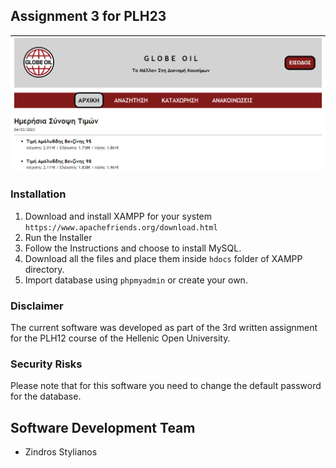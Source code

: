 ## Assignment 3 for PLH23
![](Screenshots/index.png)

### Installation 
1) Download and install XAMPP for your system ```https://www.apachefriends.org/download.html```
2) Run the Installer
3) Follow the Instructions and choose to install MySQL.
4) Download all the files and place them inside ```hdocs``` folder of XAMPP directory.
5) Import database using ```phpmyadmin``` or create your own.


### Disclaimer
The current software was developed as part of the 3rd written assignment for the PLH12 course of the Hellenic Open University.

### Security Risks
Please note that for this software you need to change the default password for the database.

## Software Development Team
* Zindros Stylianos

